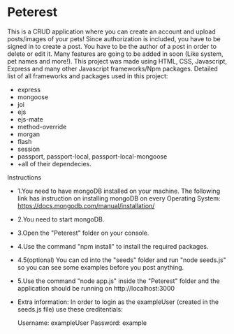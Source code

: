 # Peterest
This is a CRUD application where you can create an account and upload posts/images of your pets! Since authorization is included, you have to be signed in to create a post. You have to be the author of a post in order to delete or edit it. 
Many features are going to be added in soon (Like system, pet names and more!).
This project was made using HTML, CSS, Javascript, Express and many other Javascript frameworks/Npm packages.
Detailed list of all frameworks and packages used in this project:
+ express
+ mongoose
+ joi
+ ejs
+ ejs-mate
+ method-override
+ morgan
+ flash
+ session
+ passport, passport-local, passport-local-mongoose
+ +all of their dependecies.

Instructions

+ 1.You need to have mongoDB installed on your machine.
  The following link has instruction on installing mongoDB on every Operating System: https://docs.mongodb.com/manual/installation/
+ 2.You need to start mongoDB.
+ 3.Open the "Peterest" folder on your console.
+ 4.Use the command "npm install" to install the required packages.
+ 4.5(optional) You can cd into the "seeds" folder and run "node seeds.js" so you can see some examples before you post anything.
+ 5.Use the command "node app.js" inside the "Peterest" folder and the application should be running on http://localhost:3000

+ Extra information: In order to login as the exampleUser (created in the seeds.js file) use these creditentials:
  
  Username: exampleUser
  Password: example

